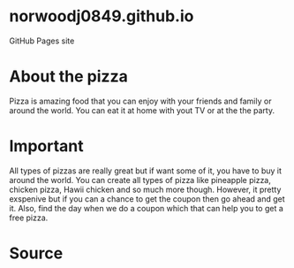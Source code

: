 # norwoodj0849.github.io
GitHub Pages site

# About the pizza

Pizza is amazing food that you can enjoy with your friends and family or around the world. You can eat it at home with yout TV or at the the party.



# Important

All types of pizzas are really great but if want some of it, you have to buy it around the world. You can create all types of pizza like pineapple pizza, chicken pizza, Hawii chicken and so much more though. However, it pretty exspenive but if you can a chance to get the coupon then go ahead and get it. Also, find the day when we do a coupon which that can help you to get a free pizza.


# Source
